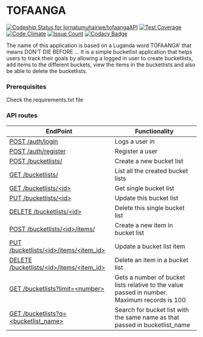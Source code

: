 # TOFAANGA

[![Codeship Status for lornatumuhairwe/tofaangaAPI](https://app.codeship.com/projects/a14e2a10-58c4-0135-5a0a-5ec3d4c61cb2/status?branch=master)](https://app.codeship.com/projects/236419)
[![Test Coverage](https://codeclimate.com/github/lornatumuhairwe/tofaangaAPI/badges/coverage.svg)](https://codeclimate.com/github/lornatumuhairwe/tofaangaAPI/coverage)
[![Code Climate](https://codeclimate.com/github/lornatumuhairwe/tofaangaAPI/badges/gpa.svg)](https://codeclimate.com/github/lornatumuhairwe/tofaangaAPI)
[![Issue Count](https://codeclimate.com/github/lornatumuhairwe/tofaangaAPI/badges/issue_count.svg)](https://codeclimate.com/github/lornatumuhairwe/tofaangaAPI)
[![Codacy Badge](https://api.codacy.com/project/badge/Grade/6cec6f639a5048748b9d0e3054645054)](https://www.codacy.com/app/lornatumuhairwe/tofaangaAPI?utm_source=github.com&amp;utm_medium=referral&amp;utm_content=lornatumuhairwe/tofaangaAPI&amp;utm_campaign=Badge_Grade)

The name of this application is based on a Luganda word TOFAANGA' that means DON'T DIE BEFORE ...
It is a simple bucketlist application that helps users to track their goals by allowing a logged in user to create
bucketlists, add items to the different buckets, view the items in the bucketlists and also be able to delete the bucketlists.

### Prerequisites
Check the requirements.txt file

### API routes

| EndPoint | Functionality |
| -------- | ------------- |
| [ POST /auth/login ](#) | Logs a user in |
| [ POST /auth/register ](#) | Register a user |
| [ POST /bucketlists/ ](#) | Create a new bucket list |
| [ GET /bucketlists/ ](#) | List all the created bucket lists |
| [ GET /bucketlists/\<id> ](#) | Get single bucket list |
| [ PUT /bucketlists/\<id> ](#) | Update this bucket list |
| [ DELETE /bucketlists/\<id> ](#) | Delete this single bucket list |
| [ POST /bucketlists/\<id>/items/ ](#) | Create a new item in bucket list |
| [ PUT /bucketlists/\<id>/items/<item_id> ](#) | Update a bucket list item |
| [ DELETE /bucketlists/\<id>/items/<item_id> ](#) | Delete an item in a bucket list |
| [ GET /bucketlists?limit=\<number> ](#) | Gets a number of bucket lists relative to the value passed in number. Maximum records is 100 |
| [ GET /bucketlists?q=\<bucketlist_name> ](#) | Search for bucket list with the same name as that passed in bucketlist_name |